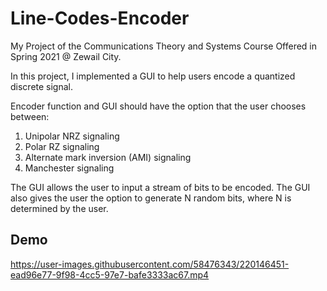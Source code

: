 # Line-Codes-Encoder

My Project of the Communications Theory and Systems Course Offered in Spring 2021 @ Zewail City.

In this project, I implemented a GUI to help users encode a quantized discrete signal.


Encoder function and GUI should have the option that the user chooses between:
1) Unipolar NRZ signaling
2) Polar RZ signaling
3) Alternate mark inversion (AMI) signaling
4) Manchester signaling

The GUI allows the user to input a stream of bits to be encoded. The GUI also gives the user the option to generate N random bits, where N is determined by the user.

## Demo <a name="demo"></a>

https://user-images.githubusercontent.com/58476343/220146451-ead96e77-9f98-4cc5-97e7-bafe3333ac67.mp4
